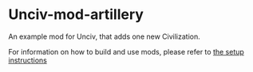 # Unciv-mod-artillery

An example mod for Unciv, that adds one new Civilization.

For information on how to build and use mods, please refer to [the setup instructions](https://yairm210.github.io/Unciv/Modders/Making-a-new-Civilization/)
